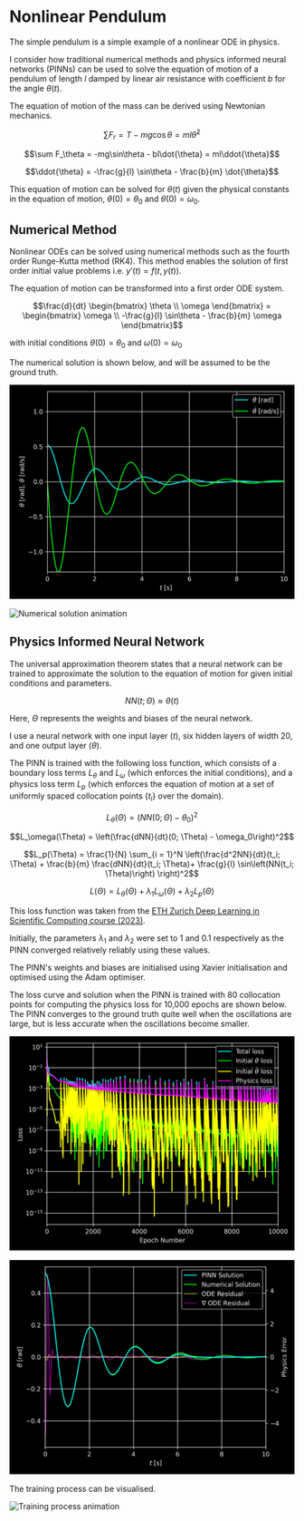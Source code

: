 # Nonlinear Pendulum

The simple pendulum is a simple example of a nonlinear ODE in physics.

I consider how traditional numerical methods and physics informed neural networks (PINNs) can be used to solve the equation of motion of a pendulum of length $l$ damped by linear air resistance with coefficient $b$ for the angle $\theta(t)$.

The equation of motion of the mass can be derived using Newtonian mechanics.

$$\sum F_r = T - mg\cos\theta = ml\dot{\theta}^2$$

$$\sum F_\theta = -mg\sin\theta - bl\dot{\theta} = ml\ddot{\theta}$$

$$\ddot{\theta} = -\frac{g}{l} \sin\theta - \frac{b}{m} \dot{\theta}$$

This equation of motion can be solved for $\theta(t)$ given the physical constants in the equation of motion, $\theta(0) = \theta_0$ and $\dot{\theta}(0) = \omega_0$.

## Numerical Method

Nonlinear ODEs can be solved using numerical methods such as the fourth order Runge-Kutta method (RK4). This method enables the solution of first order initial value problems i.e. $y'(t) = f(t, y(t))$.

The equation of motion can be transformed into a first order ODE system.

$$\frac{d}{dt} \begin{bmatrix} \theta \\ \omega \end{bmatrix} = \begin{bmatrix} \omega \\ -\frac{g}{l} \sin\theta - \frac{b}{m} \omega \end{bmatrix}$$

with initial conditions $\theta(0) = \theta_0$ and $\omega(0) = \omega_0$

The numerical solution is shown below, and will be assumed to be the ground truth.

![Plot of numerical solution](output\numerical_plot.png)

![Numerical solution animation](output/numerical_results_m_1_l_1_b_1.gif)

## Physics Informed Neural Network

The universal approximation theorem states that a neural network can be trained to approximate the solution to the equation of motion for given initial conditions and parameters.

$$NN(t; \Theta) \approx \theta(t)$$

Here, $\Theta$ represents the weights and biases of the neural network.

I use a neural network with one input layer ($t$), six hidden layers of width 20, and one output layer ($\theta$).

The PINN is trained with the following loss function, which consists of a boundary loss terms $L_\theta$ and $L_\omega$ (which enforces the initial conditions), and a physics loss term $L_p$ (which enforces the equation of motion at a set of uniformly spaced collocation points $\{t_i\}$ over the domain).

$$L_\theta(\Theta) = \left(NN(0; \Theta) - \theta_0\right)^2$$

$$L_\omega(\Theta) = \left(\frac{dNN}{dt}(0; \Theta) - \omega_0\right)^2$$

$$L_p(\Theta) = \frac{1}{N} \sum_{i = 1}^N \left(\frac{d^2NN}{dt}(t_i; \Theta) + \frac{b}{m} \frac{dNN}{dt}(t_i; \Theta)+ \frac{g}{l} \sin\left(NN(t_i; \Theta)\right) \right)^2$$

$$L(\Theta) = L_\theta(\Theta) + \lambda_1 L_\omega(\Theta) + \lambda_2 L_p(\Theta)$$

This loss function was taken from the [ETH Zurich Deep Learning in Scientific Computing course (2023)](https://camlab.ethz.ch/teaching/deep-learning-in-scientific-computing-2023.html).

Initially, the parameters $\lambda_1$ and $\lambda_2$ were set to 1 and 0.1 respectively as the PINN converged relatively reliably using these values.

The PINN's weights and biases are initialised using Xavier initialisation and optimised using the Adam optimiser.

The loss curve and solution when the PINN is trained with 80 collocation points for computing the physics loss for 10,000 epochs are shown below. The PINN converges to the ground truth quite well when the oscillations are large, but is less accurate when the oscillations become smaller.

![Loss curve](output/loss_plot_hidden_6_20_t_0_10_n_80_lr_0.005_epochs_10000.png)

![Solution computed by the PINN](output/pinn_plot_hidden_6_20_t_0_10_n_80_lr_0.005_epochs_10000.png)

The training process can be visualised.

![Training process animation](output/training_hidden_6_20_t_0_10_n_80_lr_0.005_epochs_10000.gif)